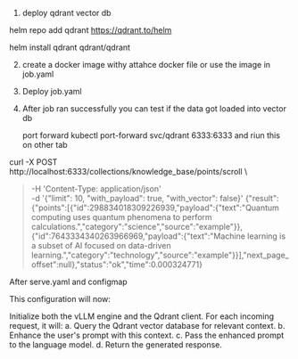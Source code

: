 1. deploy qdrant vector db

helm repo add qdrant https://qdrant.to/helm

helm install qdrant qdrant/qdrant 

2. create a docker image withy attahce docker file or use the image in job.yaml


3. Deploy job.yaml

4. After job ran successfully you can  test if the data got loaded into vector db

   port forward kubectl port-forward svc/qdrant 6333:6333 and riun this on other tab

curl -X POST http://localhost:6333/collections/knowledge_base/points/scroll \
>   -H 'Content-Type: application/json' \
>   -d '{"limit": 10, "with_payload": true, "with_vector": false}'
{"result":{"points":[{"id":298834018309226939,"payload":{"text":"Quantum computing uses quantum phenomena to perform calculations.","category":"science","source":"example"}},{"id":7643334340263966969,"payload":{"text":"Machine learning is a subset of AI focused on data-driven learning.","category":"technology","source":"example"}}],"next_page_offset":null},"status":"ok","time":0.000324771}

After serve.yaml and configmap

This configuration will now:

Initialize both the vLLM engine and the Qdrant client.
For each incoming request, it will: a. Query the Qdrant vector database for relevant context. b. Enhance the user's prompt with this context. c. Pass the enhanced prompt to the language model. d. Return the generated response.

